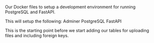 Our Docker files to setup a development environment for running PostgreSQL and FastAPI.

This will setup the following:
Adminer
PostgreSQL
FastAPI

This is the starting point before we start adding our tables for uploading files and including foreign keys.
